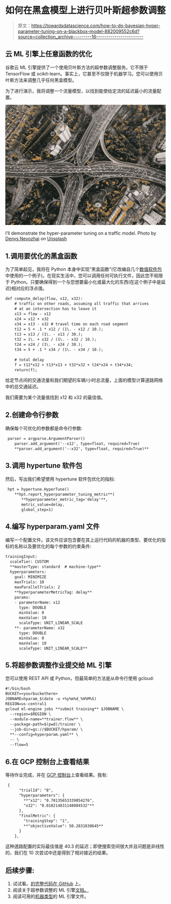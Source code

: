 # 如何在黑盒模型上进行贝叶斯超参数调整

> 原文：<https://towardsdatascience.com/how-to-do-bayesian-hyper-parameter-tuning-on-a-blackbox-model-882009552c6d?source=collection_archive---------16----------------------->

## 云 ML 引擎上任意函数的优化

谷歌云 ML 引擎提供了一个使用贝叶斯方法的超参数调整服务。它不限于 TensorFlow 或 scikit-learn。事实上，它甚至不仅限于机器学习。您可以使用贝叶斯方法来调整几乎任何黑盒模型。

为了进行演示，我将调整一个流量模型，以找到能使给定流的延迟最小的流量配置。

![](img/fd89118f25ace8b11588e890593fc0f8.png)

I’ll demonstrate the hyper-parameter tuning on a traffic model. Photo by [Denys Nevozhai](https://unsplash.com/photos/7nrsVjvALnA?utm_source=unsplash&utm_medium=referral&utm_content=creditCopyText) on [Unsplash](https://unsplash.com/search/photos/traffic?utm_source=unsplash&utm_medium=referral&utm_content=creditCopyText)

## 1.调用要优化的黑盒函数

为了简单起见，我将在 Python 本身中实现“黑盒函数”(它改编自几个[数值软件包](http://www.math.wpi.edu/saspdf/iml/chap11.pdf)中使用的一个例子)。在现实生活中，您可以调用任何可执行文件，因此您不局限于 Python。只要确保得到一个与您想要最小化或最大化的东西(在这个例子中是延迟)相对应的浮点值。

```
def compute_delay(flow, x12, x32):
    # traffic on other roads, assuming all traffic that arrives
    # at an intersection has to leave it
    x13 = flow - x12
    x24 = x12 + x32
    x34 = x13 - x32 # travel time on each road segment
    t12 = 5 + .1 * x12 / (1\. - x12 / 10.);
    t13 = x13 / (1\. - x13 / 30.);
    t32 = 1\. + x32 / (1\. - x32 / 10.);
    t24 = x24 / (1\. - x24 / 30.);
    t34 = 5 + .1 * x34 / (1\. - x34 / 10.);

    # total delay
    f = t12*x12 + t13*x13 + t32*x32 + t24*x24 + t34*x34;
    return(f);
```

给定节点间的交通流量和我们期望的车辆/小时总流量，上面的模型计算道路网络中的总交通延迟。

我们需要为某个流量值找到 x12 和 x32 的最佳值。

## 2.创建命令行参数

确保每个可优化的参数都是命令行参数:

```
 parser = argparse.ArgumentParser()
    parser.add_argument('--x12', type=float, required=True)
    **parser.add_argument('--x32', type=float, required=True)**
```

## 3.调用 hypertune 软件包

然后，写出我们希望使用 hypertune 软件包优化的指标:

```
 hpt = hypertune.HyperTune()
    **hpt.report_hyperparameter_tuning_metric**(
       **hyperparameter_metric_tag='delay'**,
       metric_value=delay,
       global_step=1)
```

## 4.编写 hyperparam.yaml 文件

编写一个配置文件。该文件应该包含要在其上运行代码的机器的类型、要优化的指标的名称以及要优化的每个参数的约束条件:

```
trainingInput:
  scaleTier: CUSTOM
  **masterType: standard  # machine-type**
  hyperparameters:
    goal: MINIMIZE
    maxTrials: 10
    maxParallelTrials: 2
    **hyperparameterMetricTag: delay**
    params:
    - parameterName: x12
      type: DOUBLE
      minValue: 0
      maxValue: 10
      scaleType: UNIT_LINEAR_SCALE
    **- parameterName: x32
      type: DOUBLE
      minValue: 0
      maxValue: 10
      scaleType: UNIT_LINEAR_SCALE**
```

## 5.将超参数调整作业提交给 ML 引擎

您可以使用 REST API 或 Python，但最简单的方法是从命令行使用 gcloud:

```
#!/bin/bash
BUCKET=<yourbuckethere>
JOBNAME=hparam_$(date -u +%y%m%d_%H%M%S)
REGION=us-central1
gcloud ml-engine jobs **submit training** $JOBNAME \
  --region=$REGION \
  --module-name=**trainer.flow** \
  --package-path=$(pwd)/trainer \
  --job-dir=gs://$BUCKET/hparam/ \
  **--config=hyperparam.yaml** \
  -- \
  --flow=5
```

## 6.在 GCP 控制台上查看结果

等待作业完成，并在 [GCP 控制台](https://console.cloud.google.com/mlengine)上查看结果。我有:

```
 {
      "trialId": "8",
      "hyperparameters": {
        **"x12": "0.70135653339854276",
        "x32": "0.018214831148084532"**
      },
      "finalMetric": {
        "trainingStep": "1",
        **"objectiveValue": 50.2831830645**
      }
    },
```

这种道路配置的实际最佳值是 40.3 的延迟；即使搜索空间很大并且问题是非线性的，我们在 10 次尝试中还是得到了相对接近的结果。

## 后续步骤:

1.  试试看。[的完整代码在 GitHub](https://github.com/GoogleCloudPlatform/training-data-analyst/tree/master/blogs/hparam) 上。
2.  阅读关于超参数调整的 ML 引擎[文档。](https://cloud.google.com/ml-engine/docs/tensorflow/hyperparameter-tuning-overview)
3.  阅读可用的[机器类型](https://cloud.google.com/ml-engine/docs/tensorflow/machine-types)的 ML 引擎文件。